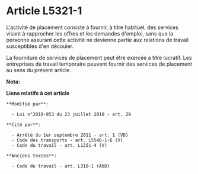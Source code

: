 # Article L5321-1

L'activité de placement consiste à fournir, à titre habituel, des services visant à rapprocher les offres et les demandes
d'emploi, sans que la personne assurant cette activité ne devienne partie aux relations de travail susceptibles d'en
découler.

La fourniture de services de placement peut être exercée à titre lucratif. Les entreprises de travail temporaire peuvent
fournir des services de placement au sens du présent article.

**Nota:**



**Liens relatifs à cet article**

	**Modifié par**:

	  - Loi n°2010-853 du 23 juillet 2010 - art. 29

	**Cité par**:

	  - Arrêté du 1er septembre 2011 - art. 1 (VD)
	  - Code des transports - art. L5546-1-6 (V)
	  - Code du travail - art. L1251-4 (V)

	**Anciens textes**:

	  - Code du travail - art. L310-1 (AbD)
